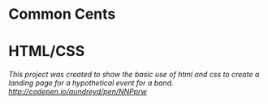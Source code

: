# Common Cents
# HTML/CSS
###### This project was created to show the basic use of html and css to create a landing page for a hypothetical event for a band. http://codepen.io/aundreyd/pen/NNPprw
